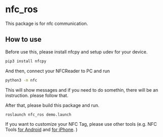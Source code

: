 # nfc_ros

This package is for nfc communication.

## How to use

Before use this, please install nfcpy and setup udev for your device.

```bash
pip3 install nfcpy
```

And then, connect your NFCReader to PC and run

```bash
python3 -m nfc
```

This will show messages and if you need to do somethin, there will be an instruction. please follow that.

After that, please build this package and run.

```bash
roslaunch nfc_ros demo.launch
```

If you want to customize your NFC Tag, please use other tools (e.g. NFC Tools [for Android](https://play.google.com/store/apps/details?id=com.wakdev.wdnfc&hl=ja&gl=US&pli=1) and [for iPhone](https://apps.apple.com/jp/app/nfc-tools/id1252962749). )
